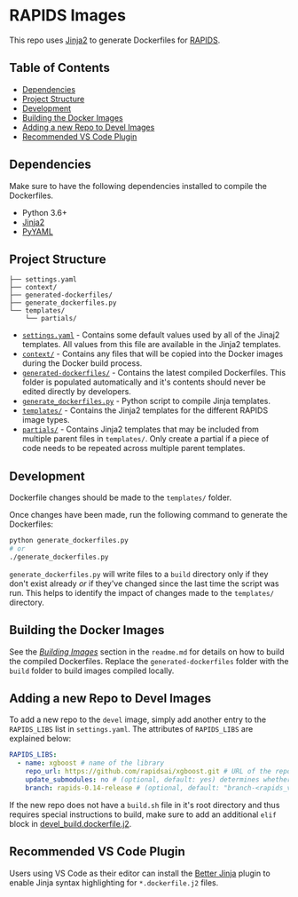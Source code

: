 # RAPIDS Images

This repo uses [Jinja2](https://www.palletsprojects.com/p/jinja/) to generate Dockerfiles for [RAPIDS](https://github.com/rapidsai).

## Table of Contents

- [Dependencies](#Dependencies)
- [Project Structure](#Project-Structure)
- [Development](#Development)
- [Building the Docker Images](#Building-the-Docker-Images)
- [Adding a new Repo to Devel Images](#Adding-a-new-Repo-to-Devel-Images)
- [Recommended VS Code Plugin](#Recommended-VS-Code-Plugin)

## Dependencies

Make sure to have the following dependencies installed to compile the Dockerfiles.

- Python 3.6+
- [Jinja2](https://pypi.org/project/Jinja2/)
- [PyYAML](https://pypi.org/project/PyYAML/)

## Project Structure

```
├── settings.yaml
├── context/
├── generated-dockerfiles/
├── generate_dockerfiles.py
└── templates/
    └── partials/
```

- [`settings.yaml`](/settings.yaml) - Contains some default values used by all of the Jinaj2 templates. All values from this file are available in the Jinja2 templates.
- [`context/`](/context/) - Contains any files that will be copied into the Docker images during the Docker build process.
- [`generated-dockerfiles/`](/generated-dockerfiles/) - Contains the latest compiled Dockerfiles. This folder is populated automatically and it's contents should never be edited directly by developers.
- [`generate_dockerfiles.py`](/generate_dockerfiles.py) - Python script to compile Jinja templates.
- [`templates/`](/templates/) - Contains the Jinja2 templates for the different RAPIDS image types.
- [`partials/`](/templates/partials/) - Contains Jinja2 templates that may be included from multiple parent files in `templates/`. Only create a partial if a piece of code needs to be repeated across multiple parent templates.

## Development

Dockerfile changes should be made to the `templates/` folder.

Once changes have been made, run the following command to generate the Dockerfiles:

```sh
python generate_dockerfiles.py
# or
./generate_dockerfiles.py
```

`generate_dockerfiles.py` will write files to a `build` directory only if they don't exist already _or_ if they've changed since the last time the script was run. This helps to identify the impact of changes made to the `templates/` directory.

## Building the Docker Images

See the [_Building Images_](readme.md#Building-Images) section in the `readme.md` for details on how to build the compiled Dockerfiles. Replace the `generated-dockerfiles` folder with the `build` folder to build images compiled locally.

## Adding a new Repo to Devel Images

To add a new repo to the `devel` image, simply add another entry to the `RAPIDS_LIBS` list in `settings.yaml`. The attributes of `RAPIDS_LIBS` are explained below:

```yaml
RAPIDS_LIBS:
  - name: xgboost # name of the library
    repo_url: https://github.com/rapidsai/xgboost.git # URL of the repo
    update_submodules: no # (optional, default: yes) determines whether the "--remote-submodules" flag should be used when cloning the repo
    branch: rapids-0.14-release # (optional, default: "branch-<rapids_version>") branch to be cloned inside of the image
```

If the new repo does not have a `build.sh` file in it's root directory and thus requires special instructions to build, make sure to add an additional `elif` block in [devel_build.dockerfile.j2](/templates/partials/devel_build.dockerfile.j2).

## Recommended VS Code Plugin

Users using VS Code as their editor can install the [Better Jinja](https://marketplace.visualstudio.com/items?itemName=samuelcolvin.jinjahtml) plugin to enable Jinja syntax highlighting for `*.dockerfile.j2` files.
